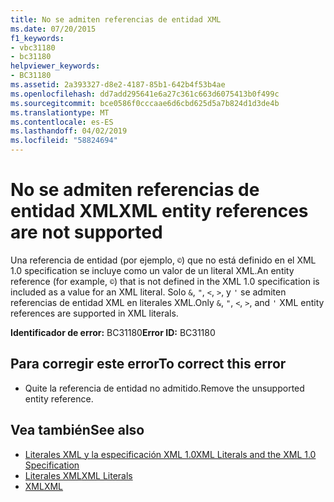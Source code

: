 ```yaml
---
title: No se admiten referencias de entidad XML
ms.date: 07/20/2015
f1_keywords:
- vbc31180
- bc31180
helpviewer_keywords:
- BC31180
ms.assetid: 2a393327-d8e2-4187-85b1-642b4f53b4ae
ms.openlocfilehash: dd7add295641e6a27c361c663d6075413b0f499c
ms.sourcegitcommit: bce0586f0cccaae6d6cbd625d5a7b824d1d3de4b
ms.translationtype: MT
ms.contentlocale: es-ES
ms.lasthandoff: 04/02/2019
ms.locfileid: "58824694"
---
```

# <a name="xml-entity-references-are-not-supported"></a><span data-ttu-id="3997c-102">No se admiten referencias de entidad XML</span><span class="sxs-lookup"><span data-stu-id="3997c-102">XML entity references are not supported</span></span>
<span data-ttu-id="3997c-103">Una referencia de entidad (por ejemplo, `©`) que no está definido en el XML 1.0 specification se incluye como un valor de un literal XML.</span><span class="sxs-lookup"><span data-stu-id="3997c-103">An entity reference (for example, `©`) that is not defined in the XML 1.0 specification is included as a value for an XML literal.</span></span> <span data-ttu-id="3997c-104">Solo `&`, `"`, `<`, `>`, y `'` se admiten referencias de entidad XML en literales XML.</span><span class="sxs-lookup"><span data-stu-id="3997c-104">Only `&`, `"`, `<`, `>`, and `'` XML entity references are supported in XML literals.</span></span>  
  
 <span data-ttu-id="3997c-105">**Identificador de error:** BC31180</span><span class="sxs-lookup"><span data-stu-id="3997c-105">**Error ID:** BC31180</span></span>  
  
## <a name="to-correct-this-error"></a><span data-ttu-id="3997c-106">Para corregir este error</span><span class="sxs-lookup"><span data-stu-id="3997c-106">To correct this error</span></span>  
  
-   <span data-ttu-id="3997c-107">Quite la referencia de entidad no admitido.</span><span class="sxs-lookup"><span data-stu-id="3997c-107">Remove the unsupported entity reference.</span></span>  
  
## <a name="see-also"></a><span data-ttu-id="3997c-108">Vea también</span><span class="sxs-lookup"><span data-stu-id="3997c-108">See also</span></span>

- [<span data-ttu-id="3997c-109">Literales XML y la especificación XML 1.0</span><span class="sxs-lookup"><span data-stu-id="3997c-109">XML Literals and the XML 1.0 Specification</span></span>](../../../visual-basic/programming-guide/language-features/xml/xml-literals-and-the-xml-1-0-specification.md)
- [<span data-ttu-id="3997c-110">Literales XML</span><span class="sxs-lookup"><span data-stu-id="3997c-110">XML Literals</span></span>](../../../visual-basic/language-reference/xml-literals/index.md)
- [<span data-ttu-id="3997c-111">XML</span><span class="sxs-lookup"><span data-stu-id="3997c-111">XML</span></span>](../../../visual-basic/programming-guide/language-features/xml/index.md)

